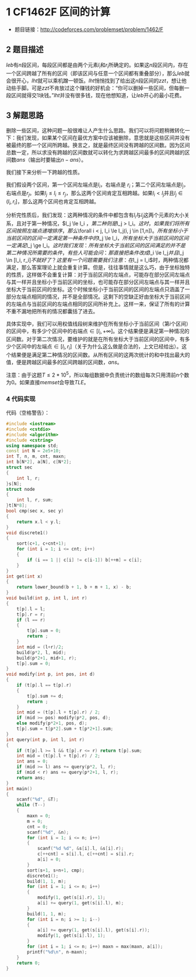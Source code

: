 # 1 CF1462F 区间的计算
- 题目链接：http://codeforces.com/problemset/problem/1462/F

## 2 题目描述

$leb$有$n$段区间，每段区间都是由两个元素$l_i$和$r_i$所确定的。如果这$n$段区间内，存在一个区间跨越了所有的区间（即该区间与任意一个区间都有重叠部分），那么$leb$就会很开心，$lht$就可以乘机蹭一顿饭。$lht$悄悄找到了给出这$n$段区间的$zzt$，想让他动些手脚。可是$zzt$不肯放过这个赚钱的好机会：“你可以删掉一些区间，但每删一段区间就得交$1$块钱。”$lht$并没有很多钱，现在他想知道，让$leb$开心的最小花费。

## 3 解题思路
删除一些区间，这种问题一般很难让人产生什么思路。我们可以将问题稍微转化一下：我们发现，如果某个区间在最优方案中应该被删除，意思就是这些区间并没有被最终的那一个区间所跨越。换言之，就是最终区间没有跨越的区间数。因为区间总数一定，所以求没有跨越的区间数就可以转化为求跨越区间最多的区间跨越的区间数$ans$（输出时要输出$n - ans$）。

我们接下来分析一下跨越的性质。

我们假设两个区间，第一个区间左端点是$l_i$，右端点是 $r_i$；第二个区间左端点是$l_j$，右端点是$r_j$。如果$l_j \le l_i \le r_j$，那么这两个区间肯定互相跨越。如果$l_i < l_j$并且$l_j \in (l_i, r_i]$，那么这两个区间也肯定互相跨越。

分析完性质后，我们发现：这两种情况的条件中都包含有$l_i$与$l_j$这两个元素的大小关系，且对于第一种情况，$l_j \le l_i $，第二种则是$l_j > l_i$。这时，如果我们将所有区间按照左端点递增排序，那么$\forall i < j, l_i \le l_j(i, j \in [1,n])$。所有坐标小于当前区间的区间一定满足第一种条件中的$l_j \le l_i$，所有坐标大于当前区间的区间一定满足$l_j \ge l_i$。这时我们发现：所有坐标大于当前区间的区间满足的并不是第二种情况所需要的条件，有些人可能会问：那直接把条件改成$l_i \le l_j$并且$l_j \in [l_i, r_i]$不就好了？这里有一个问题需要我们注意：在$l_j = l_i$时，两种情况都满足，那么答案理论上就会重复计算。但是，往往事情就是这么巧，由于坐标独特的性质，这样做不会重复计算：对于当前区间的左端点，可能存在部分区间左端点与其一样并且坐标小于当前区间的坐标，也可能存在部分区间左端点与其一样并且坐标大于当前区间的坐标。这个时候坐标小于当前区间的区间的左端点只涵盖了一部分左端点相同的情况，并不是全部情况。这剩下的空缺正好由坐标大于当前区间的左端点与当前区间的左端点相同的区间所补充上。这样一来，保证了所有的计算不重不漏地把所有的情况都囊括了进去。

具体实现中，我们可以用权值线段树来维护在所有坐标小于当前区间（第$i$个区间）的区间中，有多少个区间中的右端点$\in [l_i, +∞]$。这个结果便是满足第一种情况的区间数。对于第二次情况，要维护的就是在所有坐标大于当前区间的区间中，有多少个区间中的左端点$\in [l_i,r_i]$（关于为什么这么做是合法的，上文已经给出）。这个结果便是满足第二种情况的区间数。从所有区间的这两次统计的和中找出最大的值，便是跨越区间最多的区间跨越的区间数，$ans$。

注意：由于这题$T \le 2*10^5$，所以每组数据中负责统计的数组每次只用清前$n$个数为$0$。如果直接$memset$会导致$TLE$。

### 4 代码实现

代码（空格警告）：
```c++
#include <iostream>
#include <cstdio>
#include <algorithm>
#include <cstring>
using namespace std;
const int N = 2e5+10;
int T, n, m, cnt, maxn;
int b[N*2], a[N], c[N*2];
struct sec
{
    int l, r;
}s[N];
struct node
{
    int l, r, sum;
}t[N*8];
bool cmp(sec x, sec y)
{
    return x.l < y.l;
}
void discrete1()
{
    sort(c+1, c+cnt+1);
    for (int i = 1; i <= cnt; i++)
    {
        if (i == 1 || c[i] != c[i-1]) b[++m] = c[i];
    }
}
int get(int x)
{
    return lower_bound(b + 1, b + m + 1, x) - b;
}
void build(int p, int l, int r)
{
    t[p].l = l;
    t[p].r = r;
    if (l == r)
    {
        t[p].sum = 0;
        return ;
    }
    int mid = (l+r)/2;
    build(p*2, l, mid);
    build(p*2+1, mid+1, r);
    t[p].sum = 0;
}
void modify(int p, int pos, int d)
{
    if (t[p].l == t[p].r)
    {
        t[p].sum += d;
        return ;
    }
    int mid = (t[p].l + t[p].r) / 2;
    if (mid >= pos) modify(p*2, pos, d);
    else modify(p*2+1, pos, d);
    t[p].sum = t[p*2].sum + t[p*2+1].sum;
}
int query(int p, int l, int r)
{
    if (t[p].l >= l && t[p].r <= r) return t[p].sum;
    int mid = (t[p].l + t[p].r) / 2;
    int ans = 0;
    if (mid >= l) ans += query(p*2, l, r);
    if (mid < r) ans += query(p*2+1, l, r);
    return ans;
}
int main()
{
    scanf("%d", &T);
    while (T--)
    {
        maxn = 0;
        m = 0;
        cnt = 0;
        scanf("%d", &n);
        for (int i = 1; i <= n; i++)
        {
            scanf("%d %d", &s[i].l, &s[i].r);
            c[++cnt] = s[i].l, c[++cnt] = s[i].r;
            a[i] = 0;
        }
        sort(s+1, s+n+1, cmp);
        discrete1();
        build(1, 1, m);
        for (int i = 1; i <= n; i++)
        {
            modify(1, get(s[i].r), 1);
            a[i] += query(1, get(s[i].l), m);
        }
        build(1, 1, m);
        for (int i = n; i >= 1; i--)
        {
            a[i] += query(1, get(s[i].l), get(s[i].r));
            modify(1, get(s[i].l), 1);
        }
        for (int i = 1; i <= n; i++) maxn = max(maxn, a[i]);
        printf("%d\n", n-maxn);
    }
    return 0;
}
```





